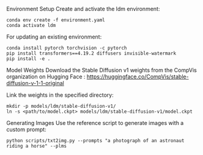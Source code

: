 Environment Setup
Create and activate the ldm environment:
```
conda env create -f environment.yaml
conda activate ldm
```

For updating an existing environment:
```
conda install pytorch torchvision -c pytorch
pip install transformers==4.19.2 diffusers invisible-watermark
pip install -e .
```

Model Weights
Download the Stable Diffusion v1 weights from the CompVis organization on Hugging Face : https://huggingface.co/CompVis/stable-diffusion-v-1-1-original

Link the weights in the specified directory:
```
mkdir -p models/ldm/stable-diffusion-v1/
ln -s <path/to/model.ckpt> models/ldm/stable-diffusion-v1/model.ckpt
```

Generating Images
Use the reference script to generate images with a custom prompt:
```
python scripts/txt2img.py --prompts "a photograph of an astronaut riding a horse" --plms
```




